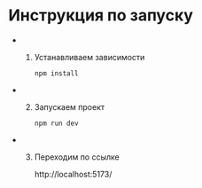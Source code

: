 # Инструкция по запуску

- 1. Устанавливаем зависимости

     `npm install`

- 2. Запускаем проект

     `npm run dev`

- 3. Переходим по ссылке

     http://localhost:5173/
